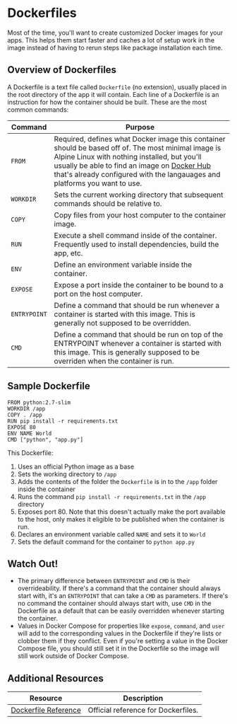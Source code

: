 # Dockerfiles

Most of the time, you'll want to create customized Docker images for your apps. This helps them start faster and caches a lot of setup work in the image instead of having to rerun steps like package installation each time.

## Overview of Dockerfiles

A Dockerfile is a text file called `Dockerfile` (no extension), usually placed in the root directory of the app it will contain. Each line of a Dockerfile is an instruction for how the container should be built. These are the most common commands:

| Command | Purpose |
| --- | --- |
| `FROM` | Required, defines what Docker image this container should be based off of. The most minimal image is Alpine Linux with nothing installed, but you'll usually be able to find an image on [Docker Hub](https://hub.docker.com/) that's already configured with the langauages and platforms you want to use. |
| `WORKDIR` | Sets the current working directory that subsequent commands should be relative to. |
| `COPY` | Copy files from your host computer to the container image. |
| `RUN` | Execute a shell command inside of the container. Frequently used to install dependencies, build the app, etc. | 
| `ENV` | Define an environment variable inside the container. |
| `EXPOSE` | Expose a port inside the container to be bound to a port on the host computer. |
| `ENTRYPOINT` | Define a command that should be run whenever a container is started with this image. This is generally not supposed to be overridden. |
| `CMD` | Define a command that should be run on top of the ENTRYPOINT whenever a container is started with this image. This is generally supposed to be overriden when the container is run. |

## Sample Dockerfile

```docker
FROM python:2.7-slim
WORKDIR /app
COPY . /app
RUN pip install -r requirements.txt
EXPOSE 80
ENV NAME World
CMD ["python", "app.py"]
```

This Dockerfile:

1. Uses an official Python image as a base
2. Sets the working directory to `/app`
3. Adds the contents of the folder the `Dockerfile` is in to the `/app` folder inside the container
4. Runs the command `pip install -r requirements.txt` in the `/app` directory
5. Exposes port 80. Note that this doesn't actually make the port available to the host, only makes it eligible to be published when the container is run.
6. Declares an environment variable called `NAME` and sets it to `World`
7. Sets the default command for the container to `python app.py`

## Watch Out!

* The primary difference between `ENTRYPOINT` and `CMD` is their overrideability. If there's a command that the container should always start with, it's an `ENTRYPOINT` that can take a `CMD` as parameters. If there's no command the container should always start with, use `CMD` in the Dockerfile as a default that can be easily overridden whenever starting the container.
* Values in Docker Compose for properties like `expose`, `command`, and `user` will add to the corresponding values in the Dockerfile if they're lists or clobber them if they conflict. Even if you're setting a value in the Docker Compose file, you should still set it in the Dockerfile so the image will still work outside of Docker Compose.

## Additional Resources

| Resource | Description |
| --- | --- |
| [Dockerfile Reference](https://docs.docker.com/engine/reference/builder/) | Official reference for Dockerfiles. |

